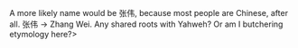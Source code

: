 A more likely name would be 张伟, because most people are Chinese, after all. 张伟 -> Zhang Wei. Any shared roots with Yahweh? Or am I butchering etymology here?>
